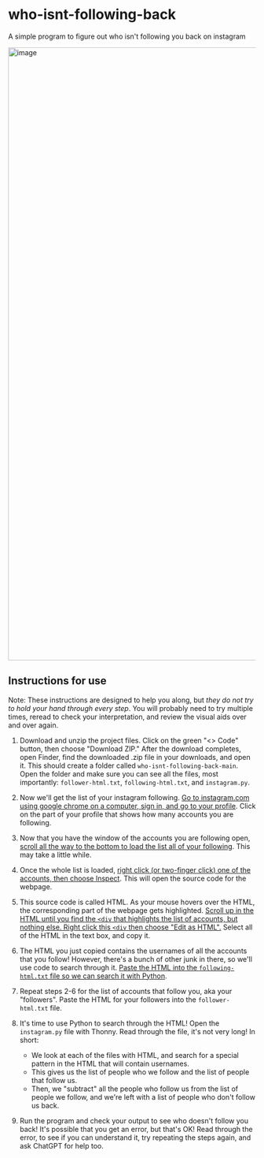 # who-isnt-following-back

A simple program to figure out who isn't following you back on instagram

<img width="1244" alt="image" src="https://github.com/user-attachments/assets/c27f6f78-8ee4-42e1-a40d-fafc44ebdd14" />

## Instructions for use

Note: These instructions are designed to help you along, but _they do not try to hold your hand through every step_. You will probably need to try multiple times, reread to check your interpretation, and review the visual aids over and over again.

1. Download and unzip the project files. Click on the green "<> Code" button, then choose "Download ZIP." After the download completes, open Finder, find the downloaded .zip file in your downloads, and open it. This should create a folder called `who-isnt-following-back-main`. Open the folder and make sure you can see all the files, most importantly: `follower-html.txt`, `following-html.txt`, and `instagram.py`.

2. Now we'll get the list of your instagram following. [Go to instagram.com using google chrome on a computer, sign in, and go to your profile](https://github.com/mrsharp-milken/who-isnt-following-back/blob/main/get-to-following-1.png). Click on the part of your profile that shows how many accounts you are following.

3. Now that you have the window of the accounts you are following open, [scroll all the way to the bottom to load the list all of your following](https://github.com/mrsharp-milken/who-isnt-following-back/blob/main/get-to-following-2.png). This may take a little while.

4. Once the whole list is loaded, [right click (or two-finger click) one of the accounts, then choose Inspect](https://github.com/mrsharp-milken/who-isnt-following-back/blob/main/get-to-following-3.png). This will open the source code for the webpage.

5. This source code is called HTML. As your mouse hovers over the HTML, the corresponding part of the webpage gets highlighted. [Scroll up in the HTML until you find the `<div` that highlights the list of accounts, but nothing else. Right click this `<div` then choose "Edit as HTML".](https://github.com/mrsharp-milken/who-isnt-following-back/blob/main/get-to-following-4.gif) Select all of the HTML in the text box, and copy it.

6. The HTML you just copied contains the usernames of all the accounts that you follow! However, there's a bunch of other junk in there, so we'll use code to search through it. [Paste the HTML into the `following-html.txt` file so we can search it with Python](https://github.com/mrsharp-milken/who-isnt-following-back/blob/main/get-to-following-5.gif).

7. Repeat steps 2-6 for the list of accounts that follow you, aka your "followers". Paste the HTML for your followers into the `follower-html.txt` file.

8. It's time to use Python to search through the HTML! Open the `instagram.py` file with Thonny. Read through the file, it's not very long! In short:
    - We look at each of the files with HTML, and search for a special pattern in the HTML that will contain usernames.
    - This gives us the list of people who we follow and the list of people that follow us.
    - Then, we "subtract" all the people who follow us from the list of people we follow, and we're left with a list of people who don't follow us back.

9. Run the program and check your output to see who doesn't follow you back! It's possible that you get an error, but that's OK! Read through the error, to see if you can understand it, try repeating the steps again, and ask ChatGPT for help too.
